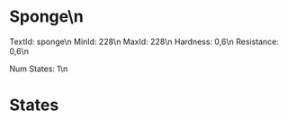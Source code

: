 # Sponge\n
TextId: sponge\n
MinId: 228\n
MaxId: 228\n
Hardness: 0,6\n
Resistance: 0,6\n

Num States: 1\n
# States
```

```